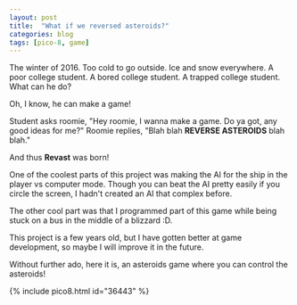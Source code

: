 ```yaml
---
layout: post
title:  "What if we reversed asteroids?"
categories: blog
tags: [pico-8, game]
---
```

The winter of 2016. Too cold to go outside. Ice and snow everywhere. A poor
college student. A bored college student. A trapped college student. What can
he do?

Oh, I know, he can make a game!

Student asks roomie, "Hey roomie, I wanna make a game. Do ya got, any good
ideas for me?" Roomie replies, "Blah blah __REVERSE ASTEROIDS__ blah blah."

And thus __Revast__ was born!

One of the coolest parts of this project was making the AI for the ship in the
player vs computer mode. Though you can beat the AI pretty easily if you circle
the screen, I hadn't created an AI that complex before.

The other cool part was that I programmed part of this game while being stuck
on a bus in the middle of a blizzard :D.

This project is a few years old, but I have gotten better at game development,
so maybe I will improve it in the future.

Without further ado, here it is, an asteroids game where you can control the
asteroids!

{% include pico8.html id="36443" %}
